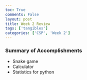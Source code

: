 ```yaml
---
toc: True
comments: False
layout: post
title: Week 2 Review
tags: ['tangibles']
categories: ['CSP', 'Week 2']
---
```


### Summary of Accomplishments

- Snake game
- Calculator 
- Statistics for python
